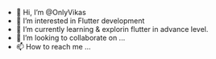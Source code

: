 - 👋 Hi, I’m @OnlyVikas
- 👀 I’m interested in Flutter development
- 🌱 I’m currently learning & explorin flutter in advance level.
- 💞️ I’m looking to collaborate on ...
- 📫 How to reach me ...

<!---
OnlyVikas/OnlyVikas is a ✨ special ✨ repository because its `README.md` (this file) appears on your GitHub profile.
You can click the Preview link to take a look at your changes.
--->
